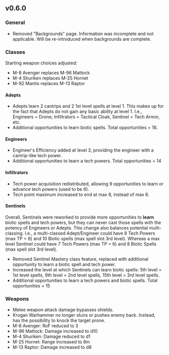 ## v0.6.0

### General
* Removed "Backgrounds" page. Information was incomplete and not applicable. Will be re-introduced when backgrounds are complete.

### Classes
Starting weapon choices adjusted:
* M-8 Avenger replaces M-96 Mattock
* M-4 Shuriken replaces M-25 Hornet
* M-92 Mantis replaces M-13 Raptor

#### Adepts
* Adepts learn 2 cantrips and 2 1st level spells at level 1. This makes up for the fact that Adepts do not gain any basic ability at level 1.
I.e., Engineers = Drone; Infiltrators = Tactical Cloak, Sentinel = Tech Armor, etc.
* Additional opportunities to learn biotic spells. Total opportunities = 16.

#### Engineers
* Engineer's Efficiency added at level 3, providing the engineer with a cantrip-like tech power.
* Additional opportunities to learn a tech powers. Total opportunities = 14

#### Infiltrators
* Tech power acquisition redistributed, allowing 9 opportunities to learn or advance tech powers (used to be 6).
* Tech point maximum increased to end at max 8, instead of max 6.

#### Sentinels
Overall, Sentinels were reworked to provide more opportunities to __learn__ biotic spells and tech powers, but they can never
cast those spells with the potency of Engineers or Adepts. This change also balances potential multi-classing. I.e., a multi-classed
Adept/Engineer could have 8 Tech Powers (max TP = 6) and 10 Biotic spells (max spell slot 3rd level). Whereas a max level Sentinel
could have 7 Tech Powers (max TP = 6) and 8 Biotic Spells (max spell slot 3rd level).

* Removed Sentinel Mastery class feature, replaced with additional opportunity to learn a biotic spell and tech power.
* Increased the level at which Sentinels can learn biotic spells: 5th level = 1st level spells, 9th level = 2nd level spells, 15th level = 3rd level spells.
* Additional opportunities to learn a tech powers and biotic spells. Total opportunities = 15

### Weapons

* Melee weapon attack damage bypasses shields.
* Krogan Warhammer no longer stuns or pushes enemy back. Instead, has the possibility to knock the target prone.
* M-8 Avenger: RoF reduced to 3
* M-96 Mattock: Damage increased to d10
* M-4 Shuriken: Damage reduced to d1
* M-25 Hornet: Range increased to 8m
* M-13 Raptor: Damage increased to d8

